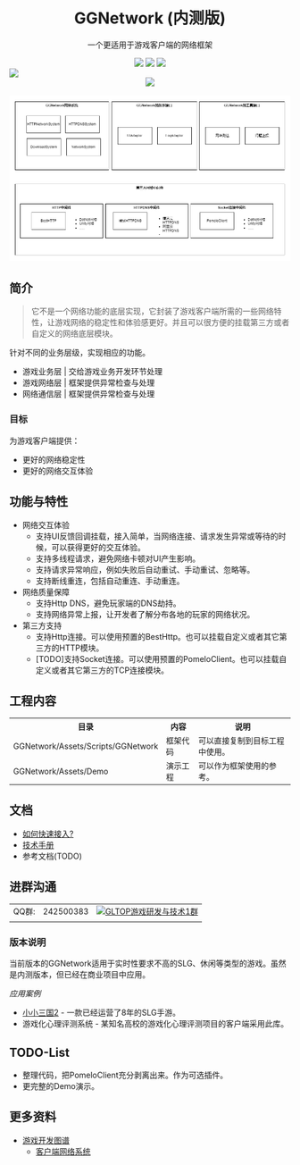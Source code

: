 <p align="center">
    <h1 align="center">GGNetwork (内测版)</h1>
    <p align="center">
        一个更适用于游戏客户端的网络框架
    </p>
  <p align="center">
      <a href="https://github.com/gonglei007/GameDevMind/watchers" target="_blank"><img src="https://img.shields.io/github/watchers/gonglei007/GameDevMind.svg" style="display: inherit;"/></a>
      <a href="https://github.com/gonglei007/GameDevMind/stargazers" target="_blank"><img src="https://img.shields.io/github/stars/gonglei007/GameDevMind.svg" style="display: inherit;"/></a>
      <a href="https://github.com/gonglei007/GameDevMind/network/members" target="_blank"><img src="https://img.shields.io/github/forks/gonglei007/GameDevMind.svg" style="display: inherit;"/></a>
      <img src="https://img.shields.io/github/repo-size/gonglei007/GameDevMind.svg" style="display: inherit;"/>
      <a href="https://github.com/gonglei007/GameDevMind/graphs/contributors" target="_blank"><img src="https://img.shields.io/github/contributors/gonglei007/GameDevMind.svg" style="display: inherit;"/></a>
  </p>
</p>

![GGNetwork](documents/exports/GGNetwork_TDD.png?raw=true)

## 简介
> 它不是一个网络功能的底层实现，它封装了游戏客户端所需的一些网络特性，让游戏网络的稳定性和体验感更好。并且可以很方便的挂载第三方或者自定义的网络底层模块。

针对不同的业务层级，实现相应的功能。
* 游戏业务层 | 交给游戏业务开发环节处理
* 游戏网络层 | 框架提供异常检查与处理
* 网络通信层 | 框架提供异常检查与处理

### 目标
为游戏客户端提供：
* 更好的网络稳定性
* 更好的网络交互体验

## 功能与特性

* 网络交互体验
    - 支持UI反馈回调挂载，接入简单，当网络连接、请求发生异常或等待的时候，可以获得更好的交互体验。
    - 支持多线程请求，避免网络卡顿对UI产生影响。
    - 支持请求异常响应，例如失败后自动重试、手动重试、忽略等。
    - 支持断线重连，包括自动重连、手动重连。
* 网络质量保障
    - 支持Http DNS，避免玩家端的DNS劫持。
    - 支持网络异常上报，让开发者了解分布各地的玩家的网络状况。
* 第三方支持
    - 支持Http连接。可以使用预置的BestHttp。也可以挂载自定义或者其它第三方的HTTP模块。
    - [TODO]支持Socket连接。可以使用预置的PomeloClient。也可以挂载自定义或者其它第三方的TCP连接模块。

## 工程内容
<table>
    <tr><th>目录</th><th>内容</th><th>说明</th></tr>
    <tr>
        <td>GGNetwork/Assets/Scripts/GGNetwork</td>
        <td>框架代码</td>
        <td>可以直接复制到目标工程中使用。</td>
    </tr>
    <tr>
        <td>GGNetwork/Assets/Demo</td>
        <td>演示工程</td>
        <td>可以作为框架使用的参考。</td>
    </tr>
</table>

## 文档
* [如何快速接入?](/documents/quickstart.md)
* [技术手册](/documents/manual.md)
* 参考文档(TODO)

## 进群沟通
|  |  | |
| --- | -------- | -------- |
| QQ群: | 242500383 | [![GLTOP游戏研发与技术1群](https://pub.idqqimg.com/wpa/images/group.png)](https://qm.qq.com/cgi-bin/qm/qr?k=fy4Z65nE-5Jd1ay8FkJpDc9iPJyW3d38&jump_from=webapi) |
|  |  | |

### 版本说明
当前版本的GGNetwork适用于实时性要求不高的SLG、休闲等类型的游戏。虽然是内测版本，但已经在商业项目中应用。

*应用案例*
* [小小三国2](https://sg2ad.gotechgames.com/) - 一款已经运营了8年的SLG手游。
* 游戏化心理评测系统 - 某知名高校的游戏化心理评测项目的客户端采用此库。

## TODO-List
* 整理代码，把PomeloClient充分剥离出来。作为可选插件。
* 更完整的Demo演示。

## 更多资料
* [游戏开发图谱](https://github.com/gonglei007/GameDevMind)
  * [客户端网络系统](https://github.com/gonglei007/GameDevMind/blob/main/mds/3.1.4.%E5%AE%A2%E6%88%B7%E7%AB%AF%E7%BD%91%E7%BB%9C%E7%B3%BB%E7%BB%9F.md)
